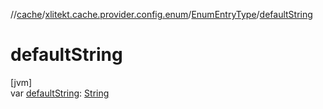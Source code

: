 //[cache](../../../index.md)/[xlitekt.cache.provider.config.enum](../index.md)/[EnumEntryType](index.md)/[defaultString](default-string.md)

# defaultString

[jvm]\
var [defaultString](default-string.md): [String](https://kotlinlang.org/api/latest/jvm/stdlib/kotlin/-string/index.html)
